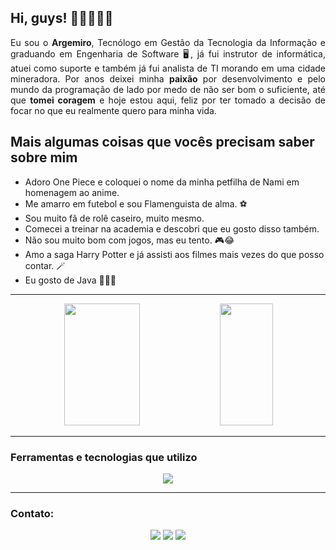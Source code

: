 ## Hi, guys! 👋🏽🧙🏾‍♂️

<div align="justify">
  Eu sou o <strong>Argemiro</strong>, Tecnólogo em Gestão da Tecnologia da Informação e graduando em Engenharia de Software 🖥️, já fui instrutor de informática, atuei como suporte e também já fui analista de TI morando em uma cidade mineradora. Por anos deixei minha <strong>paixão</strong> por desenvolvimento e pelo mundo da programação de lado por medo de não ser bom o suficiente, até que <strong>tomei coragem</strong> e hoje estou aqui, feliz por ter tomado a decisão de focar no que eu realmente quero para minha vida.
</div>

## Mais algumas coisas que vocês precisam saber sobre mim

<ul>
  <li>Adoro One Piece e coloquei o nome da minha petfilha de Nami em homenagem ao anime.</li>
  <li>Me amarro em futebol e sou Flamenguista de alma. ⚽</li>
  <li>Sou muito fã de rolê caseiro, muito mesmo. </li>
  <li>Comecei a treinar na academia e descobri que eu gosto disso também.</li>
  <li>Não sou muito bom com jogos, mas eu tento. 🎮😂</li>
  <li>Amo a saga Harry Potter e já assisti aos filmes mais vezes do que posso contar. 🪄</li>
  <li>Eu gosto de Java 👨🏻‍💻</li>
</ul>

---

<div align="center">
  <img width="49%" height="195px" src="https://github-readme-stats.vercel.app/api?username=argemiroanjos&show_icons=true&theme=dracula&hide_border=true&include_all_commits=true&count_private=true&icon_color=4682B4&title_color=00BFFF&bg_color=0d1117"/>
  <img width="41%" height="195px" src="https://github-readme-stats.vercel.app/api/top-langs/?username=argemiroanjos&layout=compact&hide_border=true&langs_count=7&theme=dracula&title_color=00BFFF&bg_color=0d1117"/>
</div>

---

### Ferramentas e tecnologias que utilizo

<div align="center">
<p align="center">
  <a href="https://skillicons.dev">
    <img src="https://skillicons.dev/icons?i=git,github,vscode,aws,html,css,javascript,typescript,nodejs,java,spring,python,docker,react,redux,vite,vitest,expressjs,tailwind,jest,mysql,bootstrap,sequelize&perline=12" />
  </a>
</p>
</div>

---

### Contato:

<div align="center">
  <a href="https://www.linkedin.com/in/argemiro-dos-anjos/" target="_blank"><img src="https://img.shields.io/badge/-LinkedIn-%230077B5?style=for-the-badge&logo=linkedin&logoColor=white" target="_blank"></a> 
  <a href = "mailto:argemirodosanjos17@gmail.com"><img src="https://img.shields.io/badge/-Gmail-%23333?style=for-the-badge&logo=gmail&logoColor=white" target="_blank"></a>
  <a href='https://www.instagram.com/dosanjos_argemiro/' target="_blank"><img src="https://img.shields.io/badge/-Instagram-%23E4405F?style=for-the-badge&logo=instagram&logoColor=white" target="_blank"></a>
</div>
